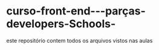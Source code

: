 # curso-front-end---parças-developers-Schools-
este repositório contem todos os arquivos vistos nas aulas
